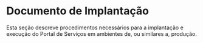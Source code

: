 # Documento de Implantação

Esta seção descreve procedimentos necessários para a implantação e execução do Portal de Serviços em ambientes de, ou similares a, produção.
